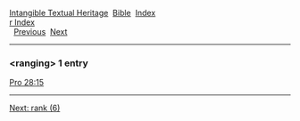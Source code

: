 [Intangible Textual Heritage](../../index)  [Bible](../index) 
[Index](index)   
[r Index](_r_)  
  [Previous](c09143)  [Next](c09145) 

------------------------------------------------------------------------

### &lt;ranging&gt; 1 entry

[Pro 28:15](../kjv/pro028.htm#015)  

------------------------------------------------------------------------

[Next: rank (6)](c09145)
